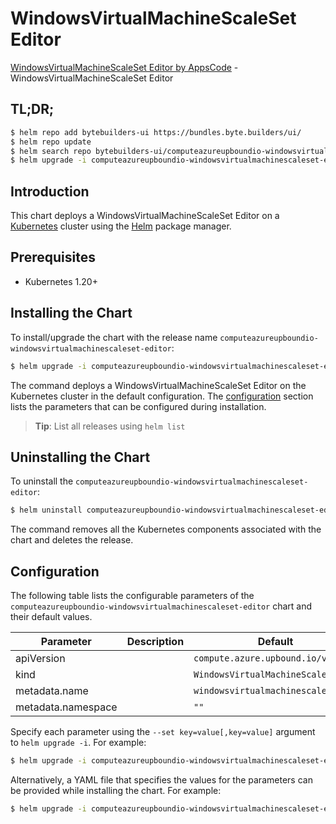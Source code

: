 # WindowsVirtualMachineScaleSet Editor

[WindowsVirtualMachineScaleSet Editor by AppsCode](https://byte.builders) - WindowsVirtualMachineScaleSet Editor

## TL;DR;

```bash
$ helm repo add bytebuilders-ui https://bundles.byte.builders/ui/
$ helm repo update
$ helm search repo bytebuilders-ui/computeazureupboundio-windowsvirtualmachinescaleset-editor --version=v0.4.18
$ helm upgrade -i computeazureupboundio-windowsvirtualmachinescaleset-editor bytebuilders-ui/computeazureupboundio-windowsvirtualmachinescaleset-editor -n default --create-namespace --version=v0.4.18
```

## Introduction

This chart deploys a WindowsVirtualMachineScaleSet Editor on a [Kubernetes](http://kubernetes.io) cluster using the [Helm](https://helm.sh) package manager.

## Prerequisites

- Kubernetes 1.20+

## Installing the Chart

To install/upgrade the chart with the release name `computeazureupboundio-windowsvirtualmachinescaleset-editor`:

```bash
$ helm upgrade -i computeazureupboundio-windowsvirtualmachinescaleset-editor bytebuilders-ui/computeazureupboundio-windowsvirtualmachinescaleset-editor -n default --create-namespace --version=v0.4.18
```

The command deploys a WindowsVirtualMachineScaleSet Editor on the Kubernetes cluster in the default configuration. The [configuration](#configuration) section lists the parameters that can be configured during installation.

> **Tip**: List all releases using `helm list`

## Uninstalling the Chart

To uninstall the `computeazureupboundio-windowsvirtualmachinescaleset-editor`:

```bash
$ helm uninstall computeazureupboundio-windowsvirtualmachinescaleset-editor -n default
```

The command removes all the Kubernetes components associated with the chart and deletes the release.

## Configuration

The following table lists the configurable parameters of the `computeazureupboundio-windowsvirtualmachinescaleset-editor` chart and their default values.

|     Parameter      | Description |                    Default                    |
|--------------------|-------------|-----------------------------------------------|
| apiVersion         |             | <code>compute.azure.upbound.io/v1beta1</code> |
| kind               |             | <code>WindowsVirtualMachineScaleSet</code>    |
| metadata.name      |             | <code>windowsvirtualmachinescaleset</code>    |
| metadata.namespace |             | <code>""</code>                               |


Specify each parameter using the `--set key=value[,key=value]` argument to `helm upgrade -i`. For example:

```bash
$ helm upgrade -i computeazureupboundio-windowsvirtualmachinescaleset-editor bytebuilders-ui/computeazureupboundio-windowsvirtualmachinescaleset-editor -n default --create-namespace --version=v0.4.18 --set apiVersion=compute.azure.upbound.io/v1beta1
```

Alternatively, a YAML file that specifies the values for the parameters can be provided while
installing the chart. For example:

```bash
$ helm upgrade -i computeazureupboundio-windowsvirtualmachinescaleset-editor bytebuilders-ui/computeazureupboundio-windowsvirtualmachinescaleset-editor -n default --create-namespace --version=v0.4.18 --values values.yaml
```
